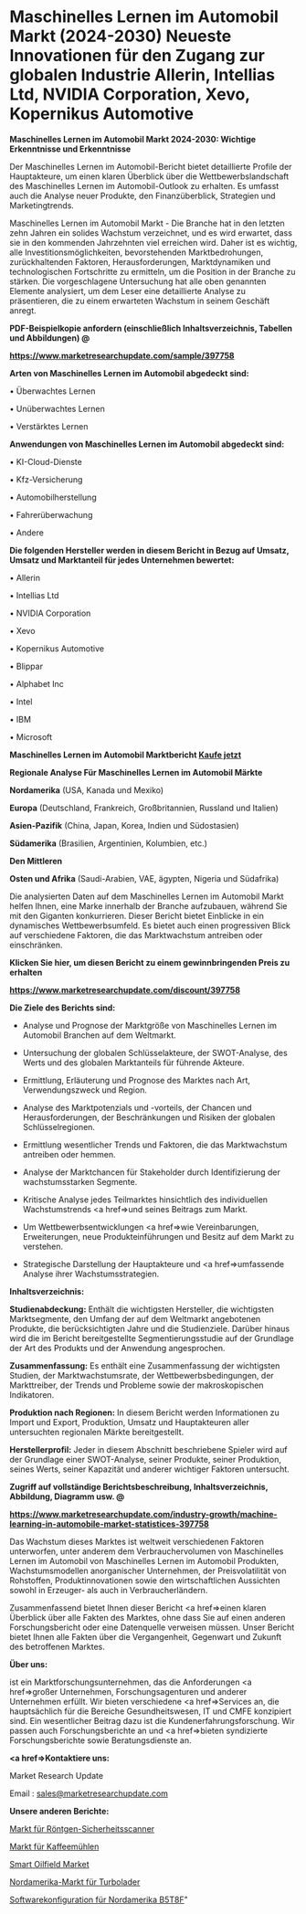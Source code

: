 # Maschinelles Lernen im Automobil Markt (2024-2030) Neueste Innovationen für den Zugang zur globalen Industrie Allerin, Intellias Ltd, NVIDIA Corporation, Xevo, Kopernikus Automotive

<strong>Maschinelles Lernen im Automobil Markt 2024-2030: Wichtige Erkenntnisse und Erkenntnisse</strong>

Der Maschinelles Lernen im Automobil-Bericht bietet detaillierte Profile der Hauptakteure, um einen klaren Überblick über die Wettbewerbslandschaft des Maschinelles Lernen im Automobil-Outlook zu erhalten. Es umfasst auch die Analyse neuer Produkte, den Finanzüberblick, Strategien und Marketingtrends.

Maschinelles Lernen im Automobil Markt - Die Branche hat in den letzten zehn Jahren ein solides Wachstum verzeichnet, und es wird erwartet, dass sie in den kommenden Jahrzehnten viel erreichen wird. Daher ist es wichtig, alle Investitionsmöglichkeiten, bevorstehenden Marktbedrohungen, zurückhaltenden Faktoren, Herausforderungen, Marktdynamiken und technologischen Fortschritte zu ermitteln, um die Position in der Branche zu stärken. Die vorgeschlagene Untersuchung hat alle oben genannten Elemente analysiert, um dem Leser eine detaillierte Analyse zu präsentieren, die zu einem erwarteten Wachstum in seinem Geschäft anregt.



<strong><b>PDF-Beispielkopie anfordern (einschließlich Inhaltsverzeichnis, Tabellen und Abbildungen) @ </b></strong>

<strong><a href=https://www.marketresearchupdate.com/sample/397758>

<strong>https://www.marketresearchupdate.com/sample/397758</u></a></strong></strong>



<strong>Arten von Maschinelles Lernen im Automobil abgedeckt sind:</strong>

• Überwachtes Lernen

• Unüberwachtes Lernen

• Verstärktes Lernen



<strong>Anwendungen von Maschinelles Lernen im Automobil abgedeckt sind:</strong>

• KI-Cloud-Dienste

• Kfz-Versicherung

• Automobilherstellung

• Fahrerüberwachung

• Andere



<strong>Die folgenden Hersteller werden in diesem Bericht in Bezug auf Umsatz, Umsatz und Marktanteil für jedes Unternehmen bewertet:</strong>

• Allerin

• Intellias Ltd

• NVIDIA Corporation

• Xevo

• Kopernikus Automotive

• Blippar

• Alphabet Inc

• Intel

• IBM

• Microsoft



<strong>Maschinelles Lernen im Automobil Marktbericht <a href=https://www.marketresearchupdate.com/buynow/397758>Kaufe jetzt</a></strong>



<strong>Regionale Analyse Für Maschinelles Lernen im Automobil Märkte</strong>



<strong>Nordamerika</strong> (USA, Kanada und Mexiko)



<strong>Europa</strong> (Deutschland, Frankreich, Großbritannien, Russland und Italien)



<strong>Asien-Pazifik</strong> (China, Japan, Korea, Indien und Südostasien)



<strong>Südamerika</strong> (Brasilien, Argentinien, Kolumbien, etc.)



<strong>Den Mittleren</strong> 

<strong>Osten und Afrika</strong> (Saudi-Arabien, VAE, ägypten, Nigeria und Südafrika)

Die analysierten Daten auf dem Maschinelles Lernen im Automobil Markt helfen Ihnen, eine Marke innerhalb der Branche aufzubauen, während Sie mit den Giganten konkurrieren. Dieser Bericht bietet Einblicke in ein dynamisches Wettbewerbsumfeld. Es bietet auch einen progressiven Blick auf verschiedene Faktoren, die das Marktwachstum antreiben oder einschränken.



<strong>Klicken Sie hier, um diesen Bericht zu einem gewinnbringenden Preis zu erhalten
</strong>

<strong><a href=https://www.marketresearchupdate.com/discount/397758>https://www.marketresearchupdate.com/discount/397758</b></u></strong></a>



<strong>Die Ziele des Berichts sind:</strong>

- Analyse und Prognose der Marktgröße von Maschinelles Lernen im Automobil Branchen auf dem Weltmarkt.

- Untersuchung der globalen Schlüsselakteure, der SWOT-Analyse, des Werts und des globalen Marktanteils für führende Akteure.

- Ermittlung, Erläuterung und Prognose des Marktes nach Art, Verwendungszweck und Region.

- Analyse des Marktpotenzials und -vorteils, der Chancen und Herausforderungen, der Beschränkungen und Risiken der globalen Schlüsselregionen.

- Ermittlung wesentlicher Trends und Faktoren, die das Marktwachstum antreiben oder hemmen.

- Analyse der Marktchancen für Stakeholder durch Identifizierung der wachstumsstarken Segmente.

- Kritische Analyse jedes Teilmarktes hinsichtlich des individuellen Wachstumstrends <a href=>und</a> seines Beitrags zum Markt.

- Um Wettbewerbsentwicklungen <a href=>wie</a> Vereinbarungen, Erweiterungen, neue Produkteinführungen und Besitz auf dem Markt zu verstehen.

- Strategische Darstellung der Hauptakteure und <a href=>umfas</a>sende Analyse ihrer Wachstumsstrategien.



<strong>Inhaltsverzeichnis:</strong>



<strong>Studienabdeckung:</strong> Enthält die wichtigsten Hersteller, die wichtigsten Marktsegmente, den Umfang der auf dem Weltmarkt angebotenen Produkte, die berücksichtigten Jahre und die Studienziele. Darüber hinaus wird die im Bericht bereitgestellte Segmentierungsstudie auf der Grundlage der Art des Produkts und der Anwendung angesprochen.



<strong>Zusammenfassung:</strong> Es enthält eine Zusammenfassung der wichtigsten Studien, der Marktwachstumsrate, der Wettbewerbsbedingungen, der Markttreiber, der Trends und Probleme sowie der makroskopischen Indikatoren.



<strong>Produktion nach Regionen:</strong> In diesem Bericht werden Informationen zu Import und Export, Produktion, Umsatz und Hauptakteuren aller untersuchten regionalen Märkte bereitgestellt.



<strong>Herstellerprofil:</strong> Jeder in diesem Abschnitt beschriebene Spieler wird auf der Grundlage einer SWOT-Analyse, seiner Produkte, seiner Produktion, seines Werts, seiner Kapazität und anderer wichtiger Faktoren untersucht.



<strong><b>Zugriff auf vollständige Berichtsbeschreibung, Inhaltsverzeichnis, Abbildung, Diagramm usw. @ </b></strong>

<strong><a href=https://www.marketresearchupdate.com/industry-growth/machine-learning-in-automobile-market-statistices-397758>https://www.marketresearchupdate.com/industry-growth/machine-learning-in-automobile-market-statistices-397758</a></strong>

Das Wachstum dieses Marktes ist weltweit verschiedenen Faktoren unterworfen, unter anderem dem Verbrauchervolumen von Maschinelles Lernen im Automobil von Maschinelles Lernen im Automobil Produkten, Wachstumsmodellen anorganischer Unternehmen, der Preisvolatilität von Rohstoffen, Produktinnovationen sowie den wirtschaftlichen Aussichten sowohl in Erzeuger- als auch in Verbraucherländern.

Zusammenfassend bietet Ihnen dieser Bericht <a href=>einen</a> klaren Überblick über alle Fakten des Marktes, ohne dass Sie auf einen anderen Forschungsbericht oder eine Datenquelle verweisen müssen. Unser Bericht bietet Ihnen alle Fakten über die Vergangenheit, Gegenwart und Zukunft des betroffenen Marktes.



<strong>Über uns:</strong>

 ist ein Marktforschungsunternehmen, das die Anforderungen <a href=>großer</a> Unternehmen, Forschungsagenturen und anderer Unternehmen erfüllt. Wir bieten verschiedene <a href=>Services</a> an, die hauptsächlich für die Bereiche Gesundheitswesen, IT und CMFE konzipiert sind. Ein wesentlicher Beitrag dazu ist die Kundenerfahrungsforschung. Wir passen auch Forschungsberichte an und <a href=>bieten</a> syndizierte Forschungsberichte sowie Beratungsdienste an.



<strong><a href=>Kontaktiere uns:</a></strong>

Market Research Update

Email : sales@marketresearchupdate.com



<strong>Unsere anderen Berichte:</strong>

<a href=https://www.linkedin.com/pulse/x-ray-security-scanner-market-size-growth-set>Markt für Röntgen-Sicherheitsscanner</a>

<a href=https://www.linkedin.com/pulse/coffee-grinders-market-report-2023-top-company>Markt für Kaffeemühlen</a>

<a href=https://www.linkedin.com/pulse/smart-oilfield-market-size-share-growth>Smart Oilfield Market</a>

<a href=https://www.linkedin.com/pulse/north-america-turbocharger-market-analysis-outlooks>Nordamerika-Markt für Turbolader</a>

<a href=https://www.linkedin.com/pulse/north-america-software-configuration-b5t8f/>Softwarekonfiguration für Nordamerika B5T8F</a>"
